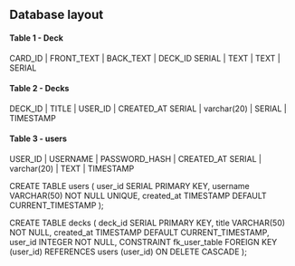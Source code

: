## Database layout

#### Table 1 - Deck

CARD_ID  | FRONT_TEXT | BACK_TEXT | DECK_ID 
SERIAL   |    TEXT    |   TEXT    |  SERIAL

#### Table 2 - Decks

DECK_ID  |    TITLE     | USER_ID | CREATED_AT
SERIAL   | varchar(20)  | SERIAL  | TIMESTAMP

#### Table 3 - users

USER_ID |  USERNAME   | PASSWORD_HASH | CREATED_AT
SERIAL  | varchar(20) |     TEXT      |   TIMESTAMP


CREATE TABLE users (
    user_id SERIAL PRIMARY KEY,
    username VARCHAR(50) NOT NULL UNIQUE,
    created_at TIMESTAMP DEFAULT CURRENT_TIMESTAMP
);

CREATE TABLE decks (
  deck_id SERIAL PRIMARY KEY,
  title VARCHAR(50) NOT NULL,
  created_at TIMESTAMP DEFAULT CURRENT_TIMESTAMP,
  user_id INTEGER NOT NULL,
  CONSTRAINT fk_user_table
        FOREIGN KEY (user_id)
        REFERENCES users (user_id)
        ON DELETE CASCADE
);
